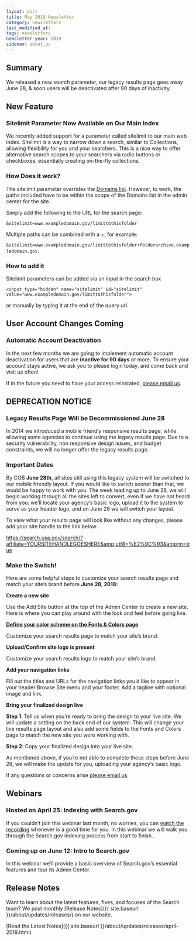 ```yaml
---
layout: post
title: May 2019 Newsletter
category: newsletters
last_modified_at: 
tags: newsletters
newsletter-year: 2019
sidenav: about_us
---
```


## Summary

We released a new search parameter, our legacy results page goes away June 28, &amp; soon users will be deactivated after 90 days of inactivity.

## New Feature

### Sitelimit Parameter Now Available on Our Main Index

We recently added support for a parameter called sitelimit to our main web index. Sitelimit is a way to narrow down a search, similar to Collections, allowing flexibility for you and your searchers. This is a nice way to offer alternative search scopes to your searchers via radio buttons or checkboxes, essentially creating on-the-fly collections.

### How Does it work?

The sitelimit parameter overrides the <a href="https://search.gov/manual/domains.html">Domains list</a>. However, to work, the paths included have to be within the scope of the Domains list in the admin center for the site.

Simply add the following to the URL for the search page:

`&sitelimit=www.exampledomain.gov/limittothisfolder`

Multiple paths can be combined with a +, for example:

`&sitelimit=www.exampledomain.gov/limittothisfolder+folderarchive.exampledomain.gov`.

### How to add it

Sitelimit parameters can be added via an input in the search box

```
<input type="hidden" name="sitelimit" id="sitelimit" value="www.exampledomain.gov/limittothisfolder">
```

or manually by typing it at the end of the query url.

## User Account Changes Coming

### Automatic Account Deactivation

In the next few months we are going to implement automatic account deactivation for users that are **inactive for 90 days** or more. To ensure your account stays active, we ask you to please login today, and come back and visit us often!

If in the future you need to have your access reinstated, <a href="mailto:search@gsa.gov">please email us</a>.

## DEPRECATION NOTICE

### Legacy Results Page Will be Decommissioned June 28

In 2014 we introduced a mobile friendly responsive results page, while allowing some agencies to continue using the legacy results page. Due to a security vulnerability, non responsive design issues, and budget constraints, we will no longer offer the legacy results page.

### Important Dates

By COB **June 28th**, all sites still using this legacy system will be switched to our mobile friendly layout. If you would like to switch sooner than that, we would be happy to work with you. The week leading up to June 28, we will begin working through all the sites left to convert, even if we have not heard from you: we’ll locate your agency’s basic logo, upload it to the system to serve as your header logo, and on June 28 we will switch your layout.

To view what your results page will look like without any changes, please add your site handle to the link below:

https://search.usa.gov/search/?affiliate=YOURSITEHANDLEGOESHERE&amp;utf8=%E2%9C%93&amp;m=true

### Make the Switch!

Here are some helpful steps to customize your search results page and match your site’s brand before **June 28, 2018:**

**Create a new site**

Use the Add Site button at the top of the Admin Center to create a new site. Here is where you can play around with the look and feel before going live.

<a href="https://search.gov/manual/brand.html">**Define your color scheme on the Fonts &amp; Colors page**</a>

Customize your search results page to match your site’s brand.

**Upload/Confirm site logo is present**

Customize your search results logo to match your site’s brand.

**Add your navigation links**

Fill out the titles and URLs for the navigation links you’d like to appear in your header Browse Site menu and your footer. Add a tagline with optional image and link.

**Bring your finalized design live**

**Step 1**: Tell us when you’re ready to bring the design to your live site. We will update a setting on the back end of our system. This will change your live results page layout and also add some fields to the Fonts and Colors page to match the new site you were working with.

**Step 2**: Copy your finalized design into your live site.

As mentioned above, if you’re not able to complete these steps before June 28, we will make the update for you, uploading your agency’s basic logo.

If any questions or concerns arise <a href="mailto:search@gsa.gov" target="_blank">please email us</a>.

## Webinars

### Hosted on April 25: Indexing with Search.gov

If you couldn’t join this webinar last month, no worries, you can <a href="https://search.gov/manual/training.html">watch the recording</a> whenever is a good time for you. In this webinar we will walk you through the Search.gov indexing process from start to finish.

### Coming up on June 12: Intro to Search.gov
In this webinar we’ll provide a basic overview of Search.gov’s essential features and tour its Admin Center.

## Release Notes

Want to learn about the latest features, fixes, and focuses of the Search team? We post monthly [Release Notes]({{ site.baseurl }}/about/updates/releases/) on our website.

[Read the Latest Notes]({{ site.baseurl }}/about/updates/releases/april-2019.html)